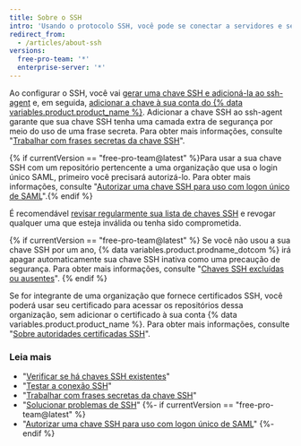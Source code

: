 ```yaml
---
title: Sobre o SSH
intro: 'Usando o protocolo SSH, você pode se conectar a servidores e serviços remotos e se autenticar neles. Com chaves SSH, é possível se conectar ao {% data variables.product.product_name %} sem fornecer nome de usuário ou senha a cada visita.'
redirect_from:
  - /articles/about-ssh
versions:
  free-pro-team: '*'
  enterprise-server: '*'
---
```


Ao configurar o SSH, você vai [gerar uma chave SSH e adicioná-la ao ssh-agent](/articles/generating-a-new-ssh-key-and-adding-it-to-the-ssh-agent) e, em seguida, [adicionar a chave à sua conta do {% data variables.product.product_name %}](/articles/adding-a-new-ssh-key-to-your-github-account). Adicionar a chave SSH ao ssh-agent garante que sua chave SSH tenha uma camada extra de segurança por meio do uso de uma frase secreta. Para obter mais informações, consulte "[Trabalhar com frases secretas da chave SSH](/articles/working-with-ssh-key-passphrases)".

{% if currentVersion == "free-pro-team@latest" %}Para usar a sua chave SSH com um repositório pertencente a uma organização que usa o login único SAML, primeiro você precisará autorizá-lo. Para obter mais informações, consulte "[Autorizar uma chave SSH para uso com logon único de SAML](/articles/authorizing-an-ssh-key-for-use-with-saml-single-sign-on)".{% endif %}

É recomendável [revisar regularmente sua lista de chaves SSH](/articles/reviewing-your-ssh-keys) e revogar qualquer uma que esteja inválida ou tenha sido comprometida.

{% if currentVersion == "free-pro-team@latest" %}
Se você não usou a sua chave SSH por um ano,
{% data variables.product.prodname_dotcom %} irá apagar automaticamente sua chave SSH inativa como uma precaução de segurança. Para obter mais informações, consulte "[Chaves SSH excluídas ou ausentes](/articles/deleted-or-missing-ssh-keys)".
{% endif %}

Se for integrante de uma organização que fornece certificados SSH, você poderá usar seu certificado para acessar os repositórios dessa organização, sem adicionar o certificado à sua conta {% data variables.product.product_name %}. Para obter mais informações, consulte "[Sobre autoridades certificadas SSH](/articles/about-ssh-certificate-authorities)".

### Leia mais

- "[Verificar se há chaves SSH existentes](/articles/checking-for-existing-ssh-keys)"
- "[Testar a conexão SSH](/articles/testing-your-ssh-connection)"
- "[Trabalhar com frases secretas da chave SSH](/articles/working-with-ssh-key-passphrases)"
- "[Solucionar problemas de SSH](/articles/troubleshooting-ssh)"
{%- if currentVersion == "free-pro-team@latest" %}
- "[Autorizar uma chave SSH para uso com logon único de SAML](/articles/authorizing-an-ssh-key-for-use-with-saml-single-sign-on)"
{%- endif %}
